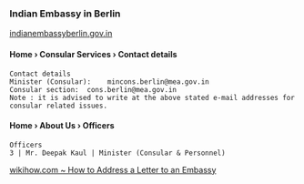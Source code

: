 ### Indian Embassy in Berlin
[indianembassyberlin.gov.in](https://indianembassyberlin.gov.in)
#### Home › Consular Services › Contact details
```
Contact details
Minister (Consular):    mincons.berlin@mea.gov.in
Consular section:  cons.berlin@mea.gov.in
Note : it is advised to write at the above stated e-mail addresses for consular related issues.
```
#### Home › About Us › Officers
```
Officers
3 | Mr. Deepak Kaul | Minister (Consular & Personnel)
```

[wikihow.com ~ How to Address a Letter to an Embassy](https://www.wikihow.com/Address-a-Letter-to-an-Embassy)
